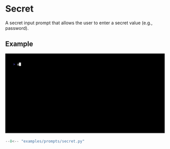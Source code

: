 # Secret

A secret input prompt that allows the user to enter a secret value (e.g.,
password).

## Example

![Example](secret.gif)

```python
--8<-- "examples/prompts/secret.py"
```
